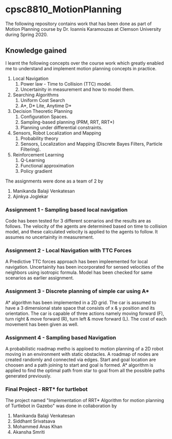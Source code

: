 # cpsc8810_MotionPlanning
The following repository contains work that has been done as part of Motion Planning course by Dr. Ioannis Karamouzas at Clemson University during Spring 2020.

## Knowledge gained
I learnt the following concepts over the course work which greatly enabled me to understand and implement motion planning concepts in practice.
1. Local Navigation
    1. Power law - Time to Collision (TTC) model.
    2. Uncertainity in measurement and how to model them.
2. Searching Algorithms
    1. Uniform Cost Search
    2. A*, D* Lite, Anytime D*
3. Decision Theoretic Planning
    1. Configuration Spaces.
    2. Sampling-based planning (PRM, RRT, RRT*)
    3. Planning under differential constraints.
4. Sensors, Robot Localization and Mapping
    1. Probability theory 
    2. Sensors, Localization and Mapping (Discrete Bayes Filters, Particle Filtering).
5. Reinforcement Learning
    1. Q-Learning
    2. Functional approximation
    3. Policy gradient


The assignments were done as a team of 2 by
1. Manikanda Balaji Venkatesan
2. Ajinkya Joglekar

### Assignment 1 - Sampling based local navigation
Code has been tested for 3 different scenarios and the results are as follows.
The velocity of the agents are determined based on time to collision model, and these calculated velocity is applied to the agents to follow. 
It assumes no uncertainity in measurement.


### Assignment 2 - Local Navigation with TTC Forces
A Predictive TTC forces approach has been impleemented for local navigation.
Uncertainity has been incorporated for sensed velocities of the neighbors using isotropic formula.
Model has been checked for same scenarios as earlier assignment.


### Assignment 3 - Discrete planning of simple car using A*
A* algorithm has been implemented in a 2D grid. The car is assumed to have a 3 dimensional state space that consists of x & y position and its orientation.
The car is capable of three actions namely moving forward (F), turn right & move forward (R), turn left & move forward (L).
The cost of each movement has been given as well.


### Assignment 4 - Sampling based Navigation
A probabilistic roadmap metho is apploed to motion planning of a 2D robot moving in an environment with static obstacles.
A roadmap of nodes are created randomly and connected via edges.
Start and goal location are choosen and a path joining to start and goal is formed.
A* algorithm is applied to find the optimal path from star to goal from all the possible paths generated previously.

### Final Project - RRT* for turtlebot
The project named "Implementation of RRT* Algorithm for motion planning of Turtlebot in Gazebo" was done in collaboration by 
1. Manikanda Balaji Venkatesan
2. Siddhant Srivatsava
3. Mohammed Anas Khan
4. Akansha Smriti